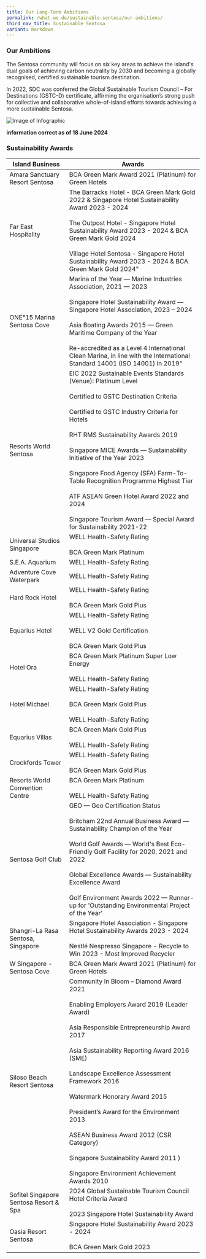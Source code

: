 ```yaml
---
title: Our Long-Term Ambitions
permalink: /what-we-do/sustainable-sentosa/our-ambitions/
third_nav_title: Sustainable Sentosa
variant: markdown
---
```

### **Our Ambitions**
The Sentosa community will focus on six key areas to achieve the island's dual goals of achieving carbon neutrality by 2030 and becoming a globally recognised, certified sustainable tourism destination.

In 2022, SDC was conferred the Global Sustainable Tourism Council – For Destinations (GSTC-D) certificate, affirming the organisation’s strong push for collective and collaborative whole-of-island efforts towards achieving a more sustainable Sentosa.

<img src="/images/what-we-do/sustainable-sentosa/infographic.jpg" alt="Image of Infographic">

**information correct as of  18 June 2024**

### **Sustainability Awards**


| Island Business | Awards
| -------- | -------- |
| Amara Sanctuary Resort Sentosa | BCA Green Mark Award 2021 (Platinum) for Green Hotels |  
| Far East Hospitality | The Barracks Hotel - BCA Green Mark Gold 2022 &amp; Singapore Hotel Sustainability Award 2023 - 2024 <br><br> The Outpost Hotel - Singapore Hotel Sustainability Award 2023 - 2024 &amp; BCA Green Mark Gold 2024 <br><br> Village Hotel Sentosa - Singapore Hotel Sustainability Award 2023 - 2024 &amp; BCA Green Mark Gold 2024" |  
| ONE°15 Marina Sentosa Cove | Marina of the Year — Marine Industries Association, 2021 — 2023 <br><br> Singapore Hotel Sustainability Award — Singapore Hotel Association, 2023 – 2024 <br><br> Asia Boating Awards 2015 — Green Maritime Company of the Year <br><br> Re-accredited as a Level 4 International Clean Marina, in line with the International Standard 14001 (ISO 14001) in 2019" |  
| Resorts World Sentosa | EIC 2022 Sustainable Events Standards (Venue): Platinum Level <br><br> Certified to GSTC Destination Criteria <br><br> Certified to GSTC Industry Criteria for Hotels <br><br> RHT RMS Sustainability Awards 2019 <br><br> Singapore MICE Awards — Sustainability Initiative of the Year 2023 <br><br> Singapore Food Agency (SFA) Farm-To-Table Recognition Programme Highest Tier <br><br> ATF ASEAN Green Hotel Award 2022 and 2024 <br><br> Singapore Tourism Award — Special Award for Sustainability 2021-22 |  
| Universal Studios Singapore | WELL Health-Safety Rating <br><br> BCA Green Mark Platinum |  
| S.E.A. Aquarium | WELL Health-Safety Rating |  
| Adventure Cove Waterpark | WELL Health-Safety Rating |  
| Hard Rock Hotel | WELL Health-Safety Rating <br><br> BCA Green Mark Gold Plus |  
| Equarius Hotel | WELL Health-Safety Rating <br><br> WELL V2 Gold Certification <br><br> BCA Green Mark Gold Plus |  
| Hotel Ora | BCA Green Mark Platinum Super Low Energy <br><br> WELL Health-Safety Rating |  
| Hotel Michael | WELL Health-Safety Rating <br><br> BCA Green Mark Gold Plus <br><br> WELL Health-Safety Rating |  
| Equarius Villas | BCA Green Mark Gold Plus <br><br> WELL Health-Safety Rating |  
| Crockfords Tower | WELL Health-Safety Rating <br><br> BCA Green Mark Gold Plus |  
| Resorts World Convention Centre | BCA Green Mark Platinum <br><br> WELL Health-Safety Rating |  
| Sentosa Golf Club | GEO — Geo Certification Status <br><br> Britcham 22nd Annual Business Award — Sustainability Champion of the Year <br><br> World Golf Awards — World's Best Eco-Friendly Golf Facility for 2020, 2021 and 2022 <br><br> Global Excellence Awards — Sustainability Excellence Award <br><br> Golf Environment Awards 2022 — Runner-up for 'Outstanding Environmental Project of the Year' |  
| Shangri-La Rasa Sentosa, Singapore | Singapore Hotel Association - Singapore Hotel Sustainability Awards 2023 - 2024 <br><br> Nestlé Nespresso Singapore - Recycle to Win 2023 - Most Improved Recycler |  
| W Singapore - Sentosa Cove | BCA Green Mark Award 2021 (Platinum) for Green Hotels |  
| Siloso Beach Resort Sentosa | Community In Bloom – Diamond Award 2021  <br><br>Enabling Employers Award 2019 (Leader Award)<br><br> Asia Responsible Entrepreneurship Award 2017 <br><br> Asia Sustainability Reporting Award 2016 (SME) <br><br>Landscape Excellence Assessment Framework 2016 <br><br>Watermark Honorary Award 2015 <br><br>President’s Award for the Environment 2013 <br><br>ASEAN Business Award 2012 (CSR Category) <br><br>Singapore Sustainability Award 2011 ) <br><br> Singapore Environment Achievement Awards 2010  |  
| Sofitel Singapore Sentosa Resort &amp; Spa | 2024 Global Sustainable Tourism Council Hotel Criteria Award <br><br> 2023 Singapore Hotel Sustainability Award |  
| Oasia Resort Sentosa | Singapore Hotel Sustainability Award 2023 - 2024 <br><br> BCA Green Mark Gold 2023 |